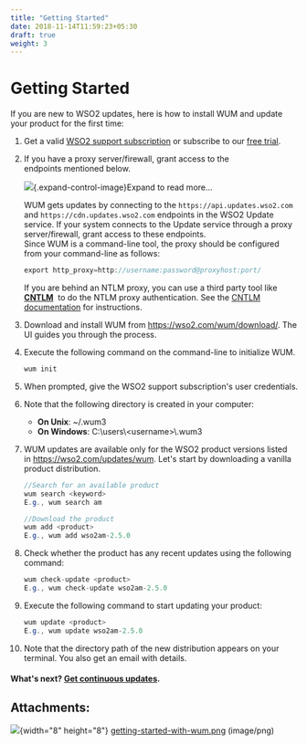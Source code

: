 ```yaml
---
title: "Getting Started"
date: 2018-11-14T11:59:23+05:30
draft: true
weight: 3
---
```

# Getting Started

If you are new to WSO2 updates, here is how to install WUM and update
your product for the first time:

1.  Get a valid [WSO2 support
    subscription](https://wso2.com/subscription) or subscribe to
    our [free trial](https://wso2.com/subscription/free-trial).
2.  If you have a proxy server/firewall, grant access to the
    endpoints mentioned below.

    ![](images/icons/grey_arrow_down.png){.expand-control-image}Expand
    to read more...

    WUM gets updates by connecting to the `https://api.updates.wso2.com`
    and `https://cdn.updates.wso2.com` endpoints in the WSO2 Update
    service. If your system connects to the Update service through
    a proxy server/firewall, grant access to these endpoints.  
    Since WUM is a command-line tool, the proxy should be configured
    from your command-line as follows: 

    ``` java
    export http_proxy=http://username:password@proxyhost:port/
    ```

    If you are behind an NTLM proxy, you can use a third party tool
    like  **[CNTLM](http://cntlm.sourceforge.net/)**  to do the NTLM
    proxy authentication. See the [CNTLM
    documentation](http://cntlm.sourceforge.net/) for instructions.

3.  Download and install WUM from <https://wso2.com/wum/download/>. The
    UI guides you through the process.
4.  Execute the following command on the command-line to initialize
    WUM. 

    ``` java
    wum init
    ```

5.  When prompted, give the WSO2 support subscription's user
    credentials.

6.  Note that the following directory is created in your computer:

    -   **On Unix**: \~/.wum3
    -   **On Windows**: C:\\users\\&lt;username&gt;\\.wum3

7.  WUM updates are available only for the WSO2 product versions listed
    in <https://wso2.com/updates/wum>. Let's start by downloading a
    vanilla product distribution.

    ``` java
    //Search for an available product
    wum search <keyword>
    E.g., wum search am

    //Download the product
    wum add <product>
    E.g., wum add wso2am-2.5.0
    ```

8.  Check whether the product has any recent updates using the following
    command:

    ``` java
    wum check-update <product>
    E.g., wum check-update wso2am-2.5.0
    ```

9.  Execute the following command to start updating your product:

    ``` java
    wum update <product>
    E.g., wum update wso2am-2.5.0
    ```

10. Note that the directory path of the new distribution appears on your
    terminal. You also get an email with details.

#### What's next? [Get continuous updates](Getting-Continuous-Updates_103318234.html).

## Attachments:

![](images/icons/bullet_blue.gif){width="8" height="8"}
[getting-started-with-wum.png](attachments/103318232/103318233.png)
(image/png)  
